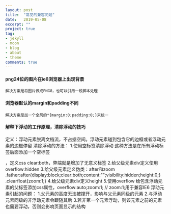 ```yaml
---
layout: post
title:  "常见的兼容问题"
date:   2019-05-08
excerpt: ""
project: true
tag:
- jekyll 
- moon
- blog
- about
- theme
comments: true
---
```




#### png24位的图片在ie6浏览器上出现背景
    解决方案是将图片做成PNG8，也可以引用一段脚本处理
#### 浏览器默认的margin和padding不同
    解决方案是加一个全局的*{margin:0;padding:0;}来统一
#### 解释下浮动的工作原理，清除浮动的技巧
定义：浮动元素脱离文档流，不占据空间。浮动元素碰到包含它的边框或者浮动元素的边框停留
清除浮动的方法：
    1.使用空标签清除浮动
        这种方法是在所有浮动标签后面添加一个空标签<div style="clear:both;"></div>，定义css   clear:both，弊端就是增加了无意义标签
    2.给父级元素div定义使用overflow:hidden
    3.给父级元素定义伪类：after和zoom
        .father:after{display:block;clear:both;content:"";visibility:hidden;height:0;}
        .clearfloat{zoom:1;}
    4.给父级元素div定义height
    5.使用overflow
        给包含浮动元素的父标签添加css属性，overflow:auto;zoom:1;    // zoom:1;用于兼容IE6
浮动元素引起的问题：
    1.父元素的高度无法被撑开，影响与父元素同级的元素
    2.与浮动元素同级的非浮动元素会跟随其后
    3.若非第一个元素浮动，则该元素之前的元素也需要浮动，否则会影响页面显示的结构